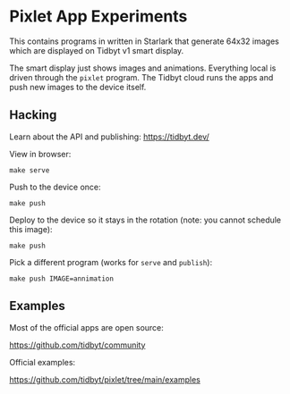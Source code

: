 # Pixlet App Experiments

This contains programs in written in Starlark that generate 64x32
images which are displayed on Tidbyt v1 smart display.

The smart display just shows images and animations.  Everything local
is driven through the `pixlet` program.  The Tidbyt cloud runs the
apps and push new images to the device itself.

## Hacking

Learn about the API and publishing: https://tidbyt.dev/


View in browser:

    make serve

Push to the device once:

    make push

Deploy to the device so it stays in the rotation (note: you cannot
schedule this image):

    make push

Pick a different program (works for `serve` and `publish`):

    make push IMAGE=annimation

## Examples

Most of the official apps are open source:

https://github.com/tidbyt/community

Official examples:

https://github.com/tidbyt/pixlet/tree/main/examples


[starlark]: starlark
[tidbyt1]: https://tidbyt.com/products/tidbyt
